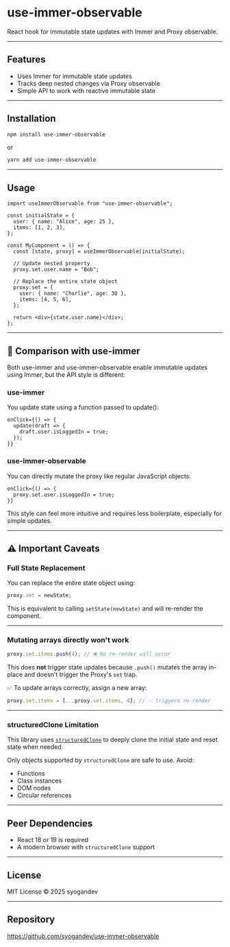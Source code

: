 # use-immer-observable

React hook for immutable state updates with Immer and Proxy observable.

---

## Features

- Uses Immer for immutable state updates
- Tracks deep nested changes via Proxy observable
- Simple API to work with reactive immutable state

---

## Installation

```bash
npm install use-immer-observable
```

or

```bash
yarn add use-immer-observable
```

---

## Usage

```tsx
import useImmerObservable from "use-immer-observable";

const initialState = {
  user: { name: "Alice", age: 25 },
  items: [1, 2, 3],
};

const MyComponent = () => {
  const [state, proxy] = useImmerObservable(initialState);

  // Update nested property
  proxy.set.user.name = "Bob";

  // Replace the entire state object
  proxy.set = {
    user: { name: "Charlie", age: 30 },
    items: [4, 5, 6],
  };

  return <div>{state.user.name}</div>;
};
```

---

## 🔄 Comparison with use-immer

Both use-immer and use-immer-observable enable immutable updates using Immer, but the API style is different:

### use-immer

You update state using a function passed to update():

```
onClick={() => {
  update(draft => {
    draft.user.isLoggedIn = true;
  });
}}
```

### use-immer-observable

You can directly mutate the proxy like regular JavaScript objects:

```
onClick={() => {
  proxy.set.user.isLoggedIn = true;
}}
```

This style can feel more intuitive and requires less boilerplate, especially for simple updates.

---

## ⚠️ Important Caveats

### Full State Replacement

You can replace the entire state object using:

```ts
proxy.set = newState;
```

This is equivalent to calling `setState(newState)` and will re-render the component.

---

### Mutating arrays directly won't work

```ts
proxy.set.items.push(4); // ❌ No re-render will occur
```

This does **not** trigger state updates because `.push()` mutates the array in-place and doesn't trigger the Proxy's `set` trap.

✅ To update arrays correctly, assign a new array:

```ts
proxy.set.items = [...proxy.set.items, 4]; // ✅ triggers re-render
```

---

### structuredClone Limitation

This library uses [`structuredClone`](https://developer.mozilla.org/en-US/docs/Web/API/structuredClone) to deeply clone the initial state and reset state when needed.

Only objects supported by `structuredClone` are safe to use. Avoid:

- Functions
- Class instances
- DOM nodes
- Circular references

---

## Peer Dependencies

- React 18 or 19 is required
- A modern browser with `structuredClone` support

---

## License

MIT License © 2025 syogandev

---

## Repository

https://github.com/syogandev/use-immer-observable
